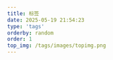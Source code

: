 ```yaml
---
title: 标签
date: 2025-05-19 21:54:23
type: 'tags'
orderby: random
order: 1
top_img: /tags/images/topimg.png
---
```

